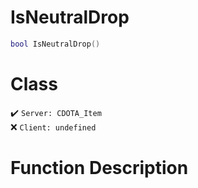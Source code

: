 # IsNeutralDrop
```lua
bool IsNeutralDrop()
```
# Class
✔️ `Server: CDOTA_Item`  
❌ `Client: undefined`  

# Function Description

